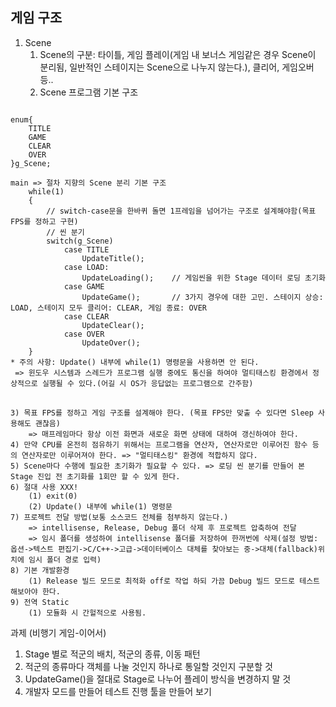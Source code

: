 ## 게임 구조
 1. Scene
	1) Scene의 구분: 타이틀, 게임 플레이(게임 내 보너스 게임같은 경우 Scene이 분리됨, 일반적인 스테이지는 Scene으로 나누지 않는다.), 클리어, 게임오버 등..
	2) Scene 프로그램 기본 구조
<pre><code>
enum{
	TITLE
	GAME
	CLEAR
	OVER
}g_Scene;

main => 절차 지향의 Scene 분리 기본 구조
	while(1)
	{
		// switch-case문을 한바퀴 돌면 1프레임을 넘어가는 구조로 설계해야함(목표 FPS를 정하고 구현)
		// 씬 분기
		switch(g_Scene)
			case TITLE
				UpdateTitle();
			case LOAD:
				UpdateLoading();	// 게임씬을 위한 Stage 데이터 로딩 초기화
			case GAME
				UpdateGame();		// 3가지 경우에 대한 고민. 스테이지 상승: LOAD, 스테이지 모두 클리어: CLEAR, 게임 종료: OVER
			case CLEAR
				UpdateClear();
			case OVER
				UpdateOver();
	}
* 주의 사항: Update() 내부에 while(1) 명령문을 사용하면 안 된다.
 => 윈도우 시스템과 스레드가 프로그램 실행 중에도 통신을 하여야 멀티태스킹 환경에서 정상적으로 실행될 수 있다.(어길 시 OS가 응답없는 프로그램으로 간주함)
</code>
</pre>
	3) 목표 FPS를 정하고 게임 구조를 설계해야 한다. (목표 FPS만 맞출 수 있다면 Sleep 사용해도 괜찮음)
		=> 매프레임마다 항상 이전 화면과 새로운 화면 상태에 대하여 갱신하여야 한다.
	4) 만약 CPU를 온전히 점유하기 위해서는 프로그램을 연산자, 연산자로만 이루어진 함수 등의 연산자로만 이루어져야 한다. => "멀티태스킹" 환경에 적합하지 않다.
	5) Scene마다 수행에 필요한 초기화가 필요할 수 있다. => 로딩 씬 분기를 만들어 본 Stage 진입 전 초기화를 1회만 할 수 있게 한다.
	6) 절대 사용 XXX!
		(1) exit(0)
		(2) Update() 내부에 while(1) 명령문
	7) 프로젝트 전달 방법(보통 소스코드 전체를 첨부하지 않는다.)
		=> intellisense, Release, Debug 폴더 삭제 후 프로젝트 압축하여 전달
		=> 임시 폴더를 생성하여 intellisense 폴더를 저장하여 한꺼번에 삭제(설정 방법: 옵션->텍스트 편집기->C/C++->고급->데이터베이스 대체를 찾아보는 중->대체(fallback)위치에 임시 폴더 경로 입력)
	8) 기본 개발환경
		(1) Release 빌드 모드로 최적화 off로 작업 하되 가끔 Debug 빌드 모드로 테스트 해보아야 한다.
	9) 전역 Static
		(1) 모듈화 시 간헐적으로 사용됨.

과제 (비행기 게임-이어서)
 1. Stage 별로 적군의 배치, 적군의 종류, 이동 패턴
 2. 적군의 종류마다 객체를 나눌 것인지 하나로 통일할 것인지 구분할 것
 3. UpdateGame()을 절대로 Stage로 나누어 플레이 방식을 변경하지 말 것
 4. 개발자 모드를 만들어 테스트 진행 툴을 만들어 보기
